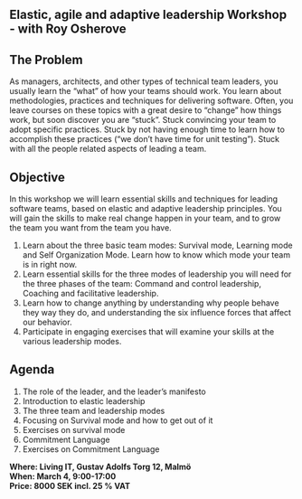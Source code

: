 ## Elastic, agile and adaptive leadership Workshop - with Roy Osherove

## The Problem
As managers, architects, and other types of technical team leaders, you usually learn the “what” of how your teams should work. You learn about methodologies, practices and techniques for delivering software. 
Often,  you leave courses on these topics with a great desire to “change” how things work, but soon discover you are “stuck”. Stuck convincing your team to adopt specific practices. Stuck by not having enough time to learn how to accomplish these practices (“we don’t have time for unit testing”). Stuck with all the people related aspects of leading a team.

## Objective
In this workshop we will learn essential skills and techniques for leading software teams, based on elastic and adaptive leadership principles. You will gain the skills to make real change happen in your team, and to grow the team you want from the team you have.

1. Learn about the three basic team modes: Survival mode, Learning mode and Self Organization Mode. Learn how to know which mode your team is in right now.
2. Learn essential skills for the three modes of leadership you will need for the three phases of the team: Command and control leadership, Coaching and facilitative leadership.
3. Learn how to change anything by understanding why people behave they way they do, and understanding the six influence forces that affect our behavior.
4. Participate in engaging exercises that will examine your skills at the various leadership modes.

## Agenda
1. The role of the leader, and the leader’s manifesto
2. Introduction to elastic leadership
3. The three team and leadership modes
4. Focusing on Survival mode and how to get out of it
5. Exercises on survival mode
6. Commitment Language
7. Exercises on Commitment Language

**Where: Living IT, Gustav Adolfs Torg 12, Malmö**  
**When: March 4, 9:00-17:00**  
**Price: 8000 SEK incl. 25 % VAT**  